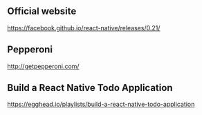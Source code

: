 ## Official website
https://facebook.github.io/react-native/releases/0.21/

## Pepperoni
http://getpepperoni.com/

## Build a React Native Todo Application
  https://egghead.io/playlists/build-a-react-native-todo-application